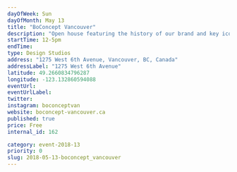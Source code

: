 ```yaml
---
dayOfWeek: Sun
dayOfMonth: May 13
title: "BoConcept Vancouver"
description: "Open house featuring the history of our brand and key iconic designs in our showroom. <br> <br> There will be a photo wall, a movie and other activities. Light refreshments will be served with a Danish touch."
startTime: 12-5pm
endTime: 
type: Design Studios
address: "1275 West 6th Avenue, Vancouver, BC, Canada"
addressLabel: "1275 West 6th Avenue"
latitude: 49.2660834796287
longitude: -123.132860594088
eventUrl: 
eventUrlLabel: 
twitter: 
instagram: boconceptvan
website: boconcept-vancouver.ca
published: true
price: Free
internal_id: 162

category: event-2018-13
priority: 0
slug: 2018-05-13-boconcept_vancouver
---
```


